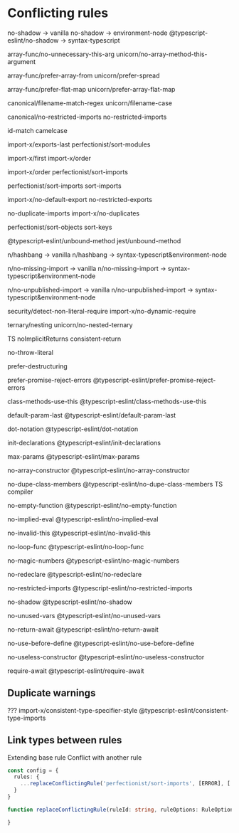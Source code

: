 # Conflicting rules

no-shadow                             -> vanilla
no-shadow                             -> environment-node
@typescript-eslint/no-shadow          -> syntax-typescript

array-func/no-unnecessary-this-arg
unicorn/no-array-method-this-argument

array-func/prefer-array-from
unicorn/prefer-spread

array-func/prefer-flat-map
unicorn/prefer-array-flat-map

canonical/filename-match-regex
unicorn/filename-case

canonical/no-restricted-imports
no-restricted-imports

id-match
camelcase

import-x/exports-last
perfectionist/sort-modules

import-x/first
import-x/order

import-x/order
perfectionist/sort-imports

perfectionist/sort-imports
sort-imports

import-x/no-default-export
no-restricted-exports

no-duplicate-imports
import-x/no-duplicates

perfectionist/sort-objects
sort-keys

@typescript-eslint/unbound-method
jest/unbound-method

n/hashbang                            -> vanilla
n/hashbang                            -> syntax-typescript&environment-node

n/no-missing-import                   -> vanilla
n/no-missing-import                   -> syntax-typescript&environment-node

n/no-unpublished-import               -> vanilla
n/no-unpublished-import               -> syntax-typescript&environment-node

security/detect-non-literal-require
import-x/no-dynamic-require

ternary/nesting
unicorn/no-nested-ternary

TS noImplicitReturns
consistent-return

no-throw-literal

prefer-destructuring

prefer-promise-reject-errors
@typescript-eslint/prefer-promise-reject-errors

class-methods-use-this
@typescript-eslint/class-methods-use-this

default-param-last
@typescript-eslint/default-param-last

dot-notation
@typescript-eslint/dot-notation

init-declarations
@typescript-eslint/init-declarations

max-params
@typescript-eslint/max-params

no-array-constructor
@typescript-eslint/no-array-constructor

no-dupe-class-members
@typescript-eslint/no-dupe-class-members
TS compiler

no-empty-function
@typescript-eslint/no-empty-function

no-implied-eval
@typescript-eslint/no-implied-eval

no-invalid-this
@typescript-eslint/no-invalid-this

no-loop-func
@typescript-eslint/no-loop-func

no-magic-numbers
@typescript-eslint/no-magic-numbers

no-redeclare
@typescript-eslint/no-redeclare

no-restricted-imports
@typescript-eslint/no-restricted-imports

no-shadow
@typescript-eslint/no-shadow

no-unused-vars
@typescript-eslint/no-unused-vars

no-return-await
@typescript-eslint/no-return-await

no-use-before-define
@typescript-eslint/no-use-before-define

no-useless-constructor
@typescript-eslint/no-useless-constructor

require-await
@typescript-eslint/require-await

## Duplicate warnings

???
import-x/consistent-type-specifier-style
@typescript-eslint/consistent-type-imports

## Link types between rules

Extending base rule
Conflict with another rule

```typescript
const config = {
  rules: {
    ...replaceConflictingRule('perfectionist/sort-imports', [ERROR], ['sort-imports', 'import-x/order']),
  }
}

function replaceConflictingRule(ruleId: string, ruleOptions: RuleOption[], conflictingRules: string[]) {

}
```
